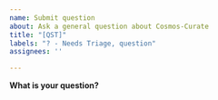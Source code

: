 ```yaml
---
name: Submit question
about: Ask a general question about Cosmos-Curate
title: "[QST]"
labels: "? - Needs Triage, question"
assignees: ''

---
```


**What is your question?**
